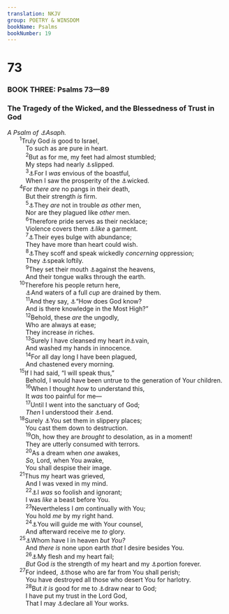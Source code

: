 ```yaml
---
translation: NKJV
group: POETRY & WINSDOM
bookName: Psalms 
bookNumber: 19
---
```


<div class="title"><h1>73</h1><h3>BOOK THREE: Psalms 73—89</h3><h3>The Tragedy of the Wicked, and the Blessedness of Trust in God</h3><i>A Psalm of <a data-toggle="tooltip" data-placement="bottom" title="Ps. 50:title">⚓</a>Asaph.</i></div>
<span class="verse thi_73_1">  <sup>1</sup>Truly God <i>is</i> good to Israel,<br/>   To such as are pure in heart.<br/></span>
<span class="verse thi_73_2">   <sup>2</sup>But as for me, my feet had almost stumbled;<br/>   My steps had nearly <a data-toggle="tooltip" data-placement="bottom" title="Job 12:5">⚓</a>slipped.<br/></span>
<span class="verse thi_73_3">   <sup>3</sup><a data-toggle="tooltip" data-placement="bottom" title="Ps. 37:1, 7; (Prov. 23:17)">⚓</a>For I <i>was</i> envious of the boastful,<br/>   When I saw the prosperity of the <a data-toggle="tooltip" data-placement="bottom" title="Job 21:5–16; Jer. 12:1">⚓</a>wicked.<br/></span>
<span class="verse thi_73_4">  <sup>4</sup>For <i>there</i> <i>are</i> no pangs in their death,<br/>   But their strength <i>is</i> firm.<br/></span>
<span class="verse thi_73_5">   <sup>5</sup><a data-toggle="tooltip" data-placement="bottom" title="Job 21:9">⚓</a>They <i>are</i> not in trouble <i>as</i> <i>other</i> men,<br/>   Nor are they plagued like <i>other</i> men.<br/></span>
<span class="verse thi_73_6">   <sup>6</sup>Therefore pride serves as their necklace;<br/>   Violence covers them <a data-toggle="tooltip" data-placement="bottom" title="Ps. 109:18">⚓</a><i>like</i> a garment.<br/></span>
<span class="verse thi_73_7">   <sup>7</sup><a data-toggle="tooltip" data-placement="bottom" title="Job 15:27; Jer. 5:28">⚓</a>Their eyes bulge with abundance;<br/>   They have more than heart could wish.<br/></span>
<span class="verse thi_73_8">   <sup>8</sup><a data-toggle="tooltip" data-placement="bottom" title="Ps. 53:1">⚓</a>They scoff and speak wickedly <i>concerning</i> oppression;<br/>   They <a data-toggle="tooltip" data-placement="bottom" title="2 Pet. 2:18; Jude 16">⚓</a>speak loftily.<br/></span>
<span class="verse thi_73_9">   <sup>9</sup>They set their mouth <a data-toggle="tooltip" data-placement="bottom" title="Rev. 13:6">⚓</a>against the heavens,<br/>   And their tongue walks through the earth.<br/></span>
<span class="verse thi_73_10">  <sup>10</sup>Therefore his people return here,<br/>   <a data-toggle="tooltip" data-placement="bottom" title="(Ps. 75:8)">⚓</a>And waters of a full <i>cup</i> are drained by them.<br/></span>
<span class="verse thi_73_11">   <sup>11</sup>And they say, <a data-toggle="tooltip" data-placement="bottom" title="Job 22:13">⚓</a>“How does God know?<br/>   And is there knowledge in the Most High?”<br/></span>
<span class="verse thi_73_12">   <sup>12</sup>Behold, these <i>are</i> the ungodly,<br/>   Who are always at ease;<br/>   They increase <i>in</i> riches.<br/></span>
<span class="verse thi_73_13">   <sup>13</sup>Surely I have cleansed my heart <i>in</i><a data-toggle="tooltip" data-placement="bottom" title="Job 21:15; 35:3; Mal. 3:14">⚓</a>vain,<br/>   And washed my hands in innocence.<br/></span>
<span class="verse thi_73_14">   <sup>14</sup>For all day long I have been plagued,<br/>   And chastened every morning.<br/></span>
<span class="verse thi_73_15">  <sup>15</sup>If I had said, “I will speak thus,”<br/>   Behold, I would have been untrue to the generation of Your children.<br/></span>
<span class="verse thi_73_16">   <sup>16</sup>When I thought <i>how</i> to understand this,<br/>   It <i>was</i> too painful for me—<br/></span>
<span class="verse thi_73_17">   <sup>17</sup>Until I went into the sanctuary of God;<br/>   <i>Then</i> I understood their <a data-toggle="tooltip" data-placement="bottom" title="(Ps. 37:38; 55:23)">⚓</a>end.<br/></span>
<span class="verse thi_73_18">  <sup>18</sup>Surely <a data-toggle="tooltip" data-placement="bottom" title="Ps. 35:6">⚓</a>You set them in slippery places;<br/>   You cast them down to destruction.<br/></span>
<span class="verse thi_73_19">   <sup>19</sup>Oh, how they are <i>brought</i> to desolation, as in a moment!<br/>   They are utterly consumed with terrors.<br/></span>
<span class="verse thi_73_20">   <sup>20</sup>As a dream when <i>one</i> awakes,<br/>   <i>So,</i> Lord, when You awake,<br/>   You shall despise their image.<br/></span>
<span class="verse thi_73_21">  <sup>21</sup>Thus my heart was grieved,<br/>   And I was vexed in my mind.<br/></span>
<span class="verse thi_73_22">   <sup>22</sup><a data-toggle="tooltip" data-placement="bottom" title="Ps. 92:6">⚓</a>I <i>was</i> so foolish and ignorant;<br/>   I was <i>like</i> a beast before You.<br/></span>
<span class="verse thi_73_23">   <sup>23</sup>Nevertheless I <i>am</i> continually with You;<br/>   You hold <i>me</i> by my right hand.<br/></span>
<span class="verse thi_73_24">   <sup>24</sup><a data-toggle="tooltip" data-placement="bottom" title="Ps. 32:8; 48:14; Is. 58:11">⚓</a>You will guide me with Your counsel,<br/>   And afterward receive me <i>to</i> glory.<br/></span>
<span class="verse thi_73_25">  <sup>25</sup><a data-toggle="tooltip" data-placement="bottom" title="(Phil. 3:8)">⚓</a>Whom have I in heaven <i>but</i> <i>You?</i><br/>   And <i>there</i> <i>is</i> none upon earth <i>that</i> I desire besides You.<br/></span>
<span class="verse thi_73_26">   <sup>26</sup><a data-toggle="tooltip" data-placement="bottom" title="Ps. 84:2">⚓</a>My flesh and my heart fail;<br/>   <i>But</i> God <i>is</i> the strength of my heart and my <a data-toggle="tooltip" data-placement="bottom" title="Ps. 16:5">⚓</a>portion forever.<br/></span>
<span class="verse thi_73_27">  <sup>27</sup>For indeed, <a data-toggle="tooltip" data-placement="bottom" title="(Ps. 119:155)">⚓</a>those who are far from You shall perish;<br/>   You have destroyed all those who desert You for harlotry.<br/></span>
<span class="verse thi_73_28">   <sup>28</sup>But <i>it</i> <i>is</i> good for me to <a data-toggle="tooltip" data-placement="bottom" title="(Heb. 10:22; James 4:8)">⚓</a>draw near to God;<br/>   I have put my trust in the Lord God,<br/>   That I may <a data-toggle="tooltip" data-placement="bottom" title="Ps. 116:10; 2 Cor. 4:13">⚓</a>declare all Your works.<br/></span>

